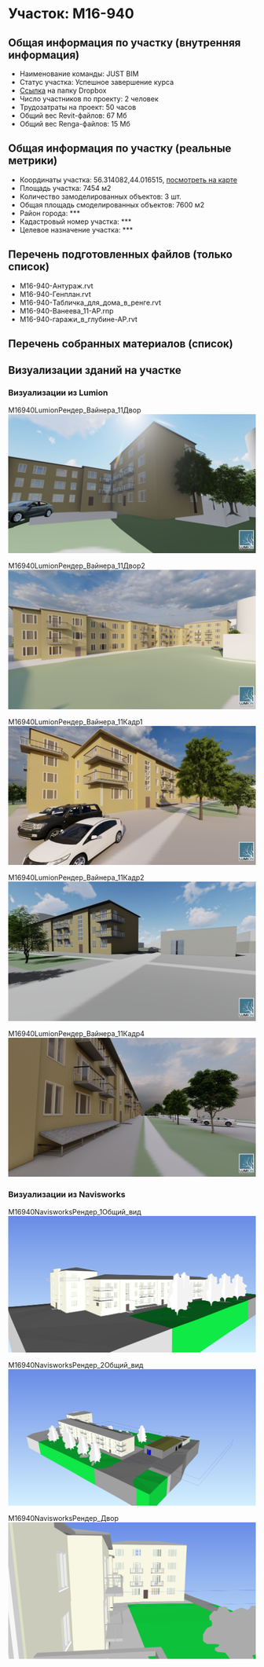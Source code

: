 # Участок: M16-940
## Общая информация по участку (внутренняя информация)
+ Наименование команды: JUST BIM
+ Статус участка: Успешное завершение курса
+ [Ссылка](https://www.dropbox.com/sh/wvvgv1nw1iqred9/AAA1ctVDLlSIYVD1odTK4LcBa/M16_940?dl=0) на папку Dropbox
+ Число участников по проекту: 2 человек
+ Трудозатраты на проект: 50 часов
+ Общий вес Revit-файлов: 67 Мб
+ Общий вес Renga-файлов: 15 Мб
## Общая информация по участку (реальные метрики)
+ Координаты участка: 56.314082,44.016515, [посмотреть на карте](yandex.ru/maps/47/nizhny-novgorod/?ll=56.314082%2C44.016515&z=19)
+ Площадь участка: 7454 м2
+ Количество замоделированных объектов: 3 шт.
+ Общая площадь смоделированных объектов: 7600 м2
+ Район города: *** 
+ Кадастровый номер участка: *** 
+ Целевое назначение участка: *** 
## Перечень подготовленных файлов (только список)
+ M16-940-Антураж.rvt
+ M16-940-Генплан.rvt
+ M16-940-Табличка_для_дома_в_ренге.rvt
+ М16-940-Ванеева_11-АР.rnp
+ М16-940-гаражи_в_глубине-АР.rvt
## Перечень собранных материалов (список)
## Визуализации зданий на участке
### Визуализации из Lumion
M16940LumionРендер_Вайнера_11Двор
![M16-940-Lumion-Рендер_Вайнера_11-Двор](/Images/M16_940/M16-940-Lumion-Рендер_Вайнера_11-Двор_Compressed.jpg)

M16940LumionРендер_Вайнера_11Двор2
![M16-940-Lumion-Рендер_Вайнера_11-Двор2](/Images/M16_940/M16-940-Lumion-Рендер_Вайнера_11-Двор2_Compressed.jpg)

M16940LumionРендер_Вайнера_11Кадр1
![M16-940-Lumion-Рендер_Вайнера_11-Кадр1](/Images/M16_940/M16-940-Lumion-Рендер_Вайнера_11-Кадр1_Compressed.jpg)

M16940LumionРендер_Вайнера_11Кадр2
![M16-940-Lumion-Рендер_Вайнера_11-Кадр2](/Images/M16_940/M16-940-Lumion-Рендер_Вайнера_11-Кадр2_Compressed.jpg)

M16940LumionРендер_Вайнера_11Кадр4
![M16-940-Lumion-Рендер_Вайнера_11-Кадр4](/Images/M16_940/M16-940-Lumion-Рендер_Вайнера_11-Кадр4_Compressed.jpg)

### Визуализации из Navisworks
M16940NavisworksРендер_1Общий_вид
![M16-940-Navisworks-Рендер_1-Общий_вид](/Images/M16_940/M16-940-Navisworks-Рендер_1-Общий_вид_Compressed.jpg)

M16940NavisworksРендер_2Общий_вид
![M16-940-Navisworks-Рендер_2-Общий_вид](/Images/M16_940/M16-940-Navisworks-Рендер_2-Общий_вид_Compressed.jpg)

M16940NavisworksРендер_Двор
![M16-940-Navisworks-Рендер_Двор](/Images/M16_940/M16-940-Navisworks-Рендер_Двор_Compressed.jpg)

